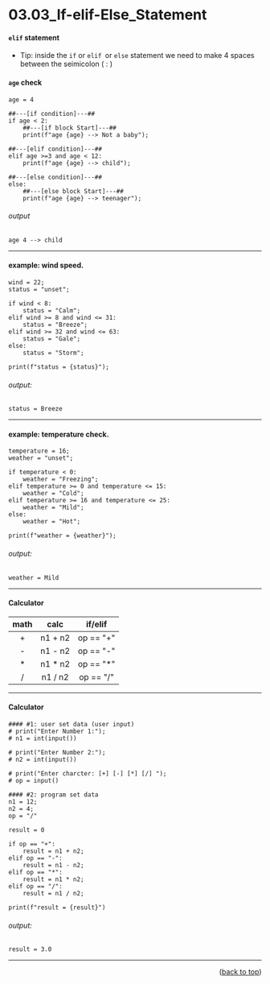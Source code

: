<a name="topage"></a>

# 03.03_If-elif-Else_Statement


#### `elif` statement

* Tip: inside the `if` or `elif `or `else` statement we need to make 4 spaces between the seimicolon ( : )

#### `age` check

```
age = 4

##---[if condition]---##
if age < 2:
    ##---[if block Start]---##
    print(f"age {age} --> Not a baby");

##---[elif condition]---##
elif age >=3 and age < 12:
    print(f"age {age} --> child");

##---[else condition]---##
else:
    ##---[else block Start]---##
    print(f"age {age} --> teenager");
```

###### output
```
age 4 --> child
```

----

#### example: wind speed.

```
wind = 22;
status = "unset";

if wind < 8:
    status = "Calm";
elif wind >= 8 and wind <= 31:
    status = "Breeze";
elif wind >= 32 and wind <= 63:
    status = "Gale";
else:
    status = "Storm";

print(f"status = {status}");
```

###### output: 

```
status = Breeze
```

----

#### example: temperature check.

```
temperature = 16;
weather = "unset";

if temperature < 0:
    weather = "Freezing";
elif temperature >= 0 and temperature <= 15:
    weather = "Cold";
elif temperature >= 16 and temperature <= 25:
    weather = "Mild";
else:
    weather = "Hot";

print(f"weather = {weather}");
```

###### output: 

```
weather = Mild
```

----

#### Calculator
| math | calc | if/elif | 
| :-: | :-: |  :-: | 
| + | n1 + n2 | op == "+" |
| - | n1 - n2 | op == "-" |
| * | n1 * n2 | op == "*" |
| / | n1 / n2 | op == "/" |

----

#### Calculator

```
#### #1: user set data (user input)
# print("Enter Number 1:");
# n1 = int(input()) 

# print("Enter Number 2:");
# n2 = int(input()) 

# print("Enter charcter: [+] [-] [*] [/] ");
# op = input()

#### #2: program set data
n1 = 12;
n2 = 4;
op = "/"

result = 0

if op == "+":
    result = n1 + n2;
elif op == "-":
    result = n1 - n2;
elif op == "*":
    result = n1 * n2;
elif op == "/":
    result = n1 / n2;

print(f"result = {result}")
```

###### output: 

```
result = 3.0
```


----

<p align="right">(<a href="#topage">back to top</a>)</p>
<br/>
